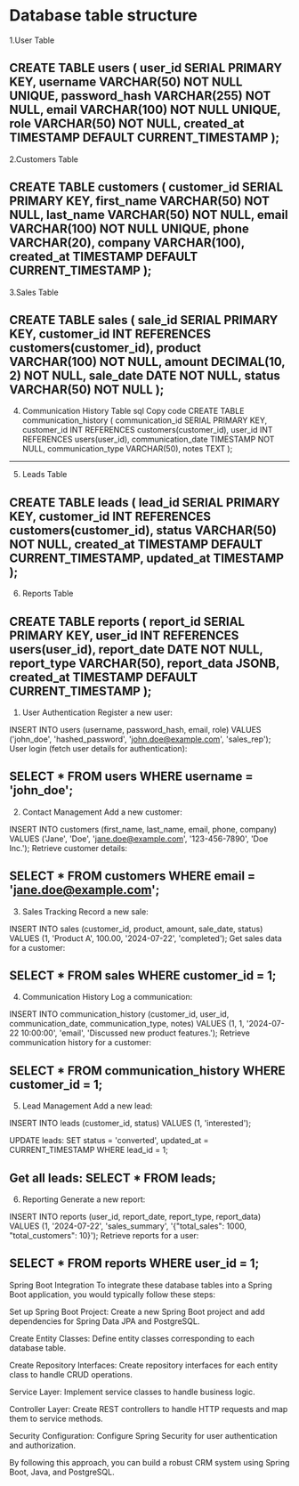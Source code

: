 Database table structure
=========================

1.User Table

CREATE TABLE users (
    user_id SERIAL PRIMARY KEY,
    username VARCHAR(50) NOT NULL UNIQUE,
    password_hash VARCHAR(255) NOT NULL,
    email VARCHAR(100) NOT NULL UNIQUE,
    role VARCHAR(50) NOT NULL,
    created_at TIMESTAMP DEFAULT CURRENT_TIMESTAMP
);
----------------------------------------------------------------------------------------
2.Customers Table

CREATE TABLE customers (
    customer_id SERIAL PRIMARY KEY,
    first_name VARCHAR(50) NOT NULL,
    last_name VARCHAR(50) NOT NULL,
    email VARCHAR(100) NOT NULL UNIQUE,
    phone VARCHAR(20),
    company VARCHAR(100),
    created_at TIMESTAMP DEFAULT CURRENT_TIMESTAMP
);
--------------------------------------------------------------------------------------------
3.Sales Table

CREATE TABLE sales (
    sale_id SERIAL PRIMARY KEY,
    customer_id INT REFERENCES customers(customer_id),
    product VARCHAR(100) NOT NULL,
    amount DECIMAL(10, 2) NOT NULL,
    sale_date DATE NOT NULL,
    status VARCHAR(50) NOT NULL
);
-----------------------------------------------------------------------------------------------------
4. Communication History Table
sql
Copy code
CREATE TABLE communication_history (
    communication_id SERIAL PRIMARY KEY,
    customer_id INT REFERENCES customers(customer_id),
    user_id INT REFERENCES users(user_id),
    communication_date TIMESTAMP NOT NULL,
    communication_type VARCHAR(50),
    notes TEXT
);
-----------------------------------------------------------------------------------------------------
5. Leads Table

CREATE TABLE leads (
    lead_id SERIAL PRIMARY KEY,
    customer_id INT REFERENCES customers(customer_id),
    status VARCHAR(50) NOT NULL,
    created_at TIMESTAMP DEFAULT CURRENT_TIMESTAMP,
    updated_at TIMESTAMP
);
------------------------------------------------------------------------------------------------
6. Reports Table

CREATE TABLE reports (
    report_id SERIAL PRIMARY KEY,
    user_id INT REFERENCES users(user_id),
    report_date DATE NOT NULL,
    report_type VARCHAR(50),
    report_data JSONB,
    created_at TIMESTAMP DEFAULT CURRENT_TIMESTAMP
);
----------------------------------------------------------------------------------------------------
1. User Authentication
Register a new user:


INSERT INTO users (username, password_hash, email, role)
VALUES ('john_doe', 'hashed_password', 'john.doe@example.com', 'sales_rep');
User login (fetch user details for authentication):


SELECT * FROM users WHERE username = 'john_doe';
---------------------------------------------------------------------------------------------------------------------------------------------
2. Contact Management
Add a new customer:


INSERT INTO customers (first_name, last_name, email, phone, company)
VALUES ('Jane', 'Doe', 'jane.doe@example.com', '123-456-7890', 'Doe Inc.');
Retrieve customer details:


SELECT * FROM customers WHERE email = 'jane.doe@example.com';
---------------------------------------------------------------------------------------------------------------------------------------------
3. Sales Tracking
Record a new sale:


INSERT INTO sales (customer_id, product, amount, sale_date, status)
VALUES (1, 'Product A', 100.00, '2024-07-22', 'completed');
Get sales data for a customer:


SELECT * FROM sales WHERE customer_id = 1;
---------------------------------------------------------------------------------------------------------------------------------------------
4. Communication History
Log a communication:


INSERT INTO communication_history (customer_id, user_id, communication_date, communication_type, notes)
VALUES (1, 1, '2024-07-22 10:00:00', 'email', 'Discussed new product features.');
Retrieve communication history for a customer:


SELECT * FROM communication_history WHERE customer_id = 1;
---------------------------------------------------------------------------------------------------------------------------------------------
5. Lead Management
Add a new lead:

INSERT INTO leads (customer_id, status)
VALUES (1, 'interested');

UPDATE leads:
SET status = 'converted', updated_at = CURRENT_TIMESTAMP
WHERE lead_id = 1;

Get all leads:
SELECT * FROM leads;
---------------------------------------------------------------------------------------------------------------------------------------------
6. Reporting
Generate a new report:

INSERT INTO reports (user_id, report_date, report_type, report_data)
VALUES (1, '2024-07-22', 'sales_summary', '{"total_sales": 1000, "total_customers": 10}');
Retrieve reports for a user:


SELECT * FROM reports WHERE user_id = 1;
---------------------------------------------------------------------------------------------------------------------------------------------
Spring Boot Integration
To integrate these database tables into a Spring Boot application, you would typically follow these steps:

Set up Spring Boot Project: Create a new Spring Boot project and add dependencies for Spring Data JPA and PostgreSQL.

Create Entity Classes: Define entity classes corresponding to each database table.

Create Repository Interfaces: Create repository interfaces for each entity class to handle CRUD operations.

Service Layer: Implement service classes to handle business logic.

Controller Layer: Create REST controllers to handle HTTP requests and map them to service methods.

Security Configuration: Configure Spring Security for user authentication and authorization.

By following this approach, you can build a robust CRM system using Spring Boot, Java, and PostgreSQL.



